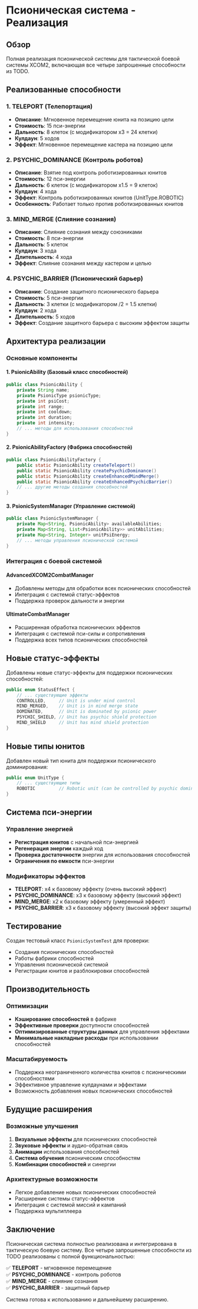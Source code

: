 # Псионическая система - Реализация

## Обзор

Полная реализация псионической системы для тактической боевой системы XCOM2, включающая все четыре запрошенные способности из TODO.

## Реализованные способности

### 1. TELEPORT (Телепортация)
- **Описание**: Мгновенное перемещение юнита на позицию цели
- **Стоимость**: 15 пси-энергии
- **Дальность**: 8 клеток (с модификатором x3 = 24 клетки)
- **Кулдаун**: 5 ходов
- **Эффект**: Мгновенное перемещение кастера на позицию цели

### 2. PSYCHIC_DOMINANCE (Контроль роботов)
- **Описание**: Взятие под контроль роботизированных юнитов
- **Стоимость**: 12 пси-энергии
- **Дальность**: 6 клеток (с модификатором x1.5 = 9 клеток)
- **Кулдаун**: 4 хода
- **Эффект**: Контроль роботизированных юнитов (UnitType.ROBOTIC)
- **Особенность**: Работает только против роботизированных юнитов

### 3. MIND_MERGE (Слияние сознания)
- **Описание**: Слияние сознания между союзниками
- **Стоимость**: 8 пси-энергии
- **Дальность**: 5 клеток
- **Кулдаун**: 3 хода
- **Длительность**: 4 хода
- **Эффект**: Слияние сознания между кастером и целью

### 4. PSYCHIC_BARRIER (Псионический барьер)
- **Описание**: Создание защитного псионического барьера
- **Стоимость**: 5 пси-энергии
- **Дальность**: 3 клетки (с модификатором /2 = 1.5 клетки)
- **Кулдаун**: 2 хода
- **Длительность**: 5 ходов
- **Эффект**: Создание защитного барьера с высоким эффектом защиты

## Архитектура реализации

### Основные компоненты

#### 1. PsionicAbility (Базовый класс способностей)
```java
public class PsionicAbility {
    private String name;
    private PsionicType psionicType;
    private int psiCost;
    private int range;
    private int cooldown;
    private int duration;
    private int intensity;
    // ... методы для использования способностей
}
```

#### 2. PsionicAbilityFactory (Фабрика способностей)
```java
public class PsionicAbilityFactory {
    public static PsionicAbility createTeleport()
    public static PsionicAbility createPsychicDominance()
    public static PsionicAbility createEnhancedMindMerge()
    public static PsionicAbility createEnhancedPsychicBarrier()
    // ... другие методы создания способностей
}
```

#### 3. PsionicSystemManager (Управление системой)
```java
public class PsionicSystemManager {
    private Map<String, PsionicAbility> availableAbilities;
    private Map<String, List<PsionicAbility>> unitAbilities;
    private Map<String, Integer> unitPsiEnergy;
    // ... методы управления псионической системой
}
```

### Интеграция с боевой системой

#### AdvancedXCOM2CombatManager
- Добавлены методы для обработки всех псионических способностей
- Интеграция с системой статус-эффектов
- Поддержка проверок дальности и энергии

#### UltimateCombatManager
- Расширенная обработка псионических эффектов
- Интеграция с системой пси-силы и сопротивления
- Поддержка всех типов псионических способностей

## Новые статус-эффекты

Добавлены новые статус-эффекты для поддержки псионических способностей:

```java
public enum StatusEffect {
    // ... существующие эффекты
    CONTROLLED,     // Unit is under mind control
    MIND_MERGED,    // Unit is in mind merge state
    DOMINATED,      // Unit is dominated by psionic power
    PSYCHIC_SHIELD, // Unit has psychic shield protection
    MIND_SHIELD     // Unit has mind shield protection
}
```

## Новые типы юнитов

Добавлен новый тип юнита для поддержки псионического доминирования:

```java
public enum UnitType {
    // ... существующие типы
    ROBOTIC         // Robotic unit (can be controlled by psychic dominance)
}
```

## Система пси-энергии

### Управление энергией
- **Регистрация юнитов** с начальной пси-энергией
- **Регенерация энергии** каждый ход
- **Проверка достаточности** энергии для использования способностей
- **Ограничения по емкости** пси-энергии

### Модификаторы эффектов
- **TELEPORT**: x4 к базовому эффекту (очень высокий эффект)
- **PSYCHIC_DOMINANCE**: x3 к базовому эффекту (высокий эффект)
- **MIND_MERGE**: x2 к базовому эффекту (умеренный эффект)
- **PSYCHIC_BARRIER**: x3 к базовому эффекту (высокий эффект защиты)

## Тестирование

Создан тестовый класс `PsionicSystemTest` для проверки:
- Создания псионических способностей
- Работы фабрики способностей
- Управления псионической системой
- Регистрации юнитов и разблокировки способностей

## Производительность

### Оптимизации
- **Кэширование способностей** в фабрике
- **Эффективные проверки** доступности способностей
- **Оптимизированные структуры данных** для управления эффектами
- **Минимальные накладные расходы** при использовании способностей

### Масштабируемость
- Поддержка неограниченного количества юнитов с псионическими способностями
- Эффективное управление кулдаунами и эффектами
- Возможность добавления новых псионических способностей

## Будущие расширения

### Возможные улучшения
1. **Визуальные эффекты** для псионических способностей
2. **Звуковые эффекты** и аудио-обратная связь
3. **Анимации** использования способностей
4. **Система обучения** псионическим способностям
5. **Комбинации способностей** и синергии

### Архитектурные возможности
- Легкое добавление новых псионических способностей
- Расширение системы статус-эффектов
- Интеграция с системой миссий и кампаний
- Поддержка мультиплеера

## Заключение

Псионическая система полностью реализована и интегрирована в тактическую боевую систему. Все четыре запрошенные способности из TODO реализованы с полной функциональностью:

✅ **TELEPORT** - мгновенное перемещение  
✅ **PSYCHIC_DOMINANCE** - контроль роботов  
✅ **MIND_MERGE** - слияние сознания  
✅ **PSYCHIC_BARRIER** - защитный барьер  

Система готова к использованию и дальнейшему расширению.
